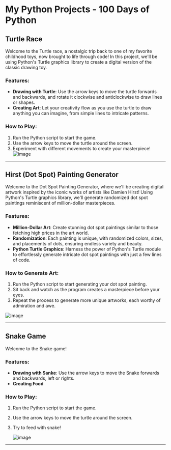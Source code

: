 # My Python Projects - 100 Days of Python

## Turtle Race 

Welcome to the Turtle race, a nostalgic trip back to one of my favorite childhood toys, now brought to life through code! In this project, we'll be using Python's Turtle graphics library to create a digital version of the classic drawing toy.

### Features:

- **Drawing with Turtle**: Use the arrow keys to move the turtle forwards and backwards, and rotate it clockwise and anticlockwise to draw lines or shapes.
- **Creating Art**: Let your creativity flow as you use the turtle to draw anything you can imagine, from simple lines to intricate patterns.

### How to Play:

1. Run the Python script to start the game.
2. Use the arrow keys to move the turtle around the screen.
3. Experiment with different movements to create your masterpiece!
 ![image](https://github.com/abhasingh12/My-PythonProjects/assets/153552335/9553f926-8bf7-47c0-ac24-1d1b4ccce343)

---

## Hirst (Dot Spot) Painting Generator

Welcome to the Dot Spot Painting Generator, where we'll be creating digital artwork inspired by the iconic works of artists like Damien Hirst! Using Python's Turtle graphics library, we'll generate randomized dot spot paintings reminiscent of million-dollar masterpieces.

### Features:

- **Million-Dollar Art**: Create stunning dot spot paintings similar to those fetching high prices in the art world.
- **Randomization**: Each painting is unique, with randomized colors, sizes, and placements of dots, ensuring endless variety and beauty.
- **Python Turtle Graphics**: Harness the power of Python's Turtle module to effortlessly generate intricate dot spot paintings with just a few lines of code.

### How to Generate Art:

1. Run the Python script to start generating your dot spot painting.
2. Sit back and watch as the program creates a masterpiece before your eyes.
3. Repeat the process to generate more unique artworks, each worthy of admiration and awe.

![image](https://github.com/abhasingh12/My-PythonProjects/assets/153552335/1692dbf0-b82a-42ee-a758-d5760e19d657)

---
## Snake Game

Welcome to the Snake game!

### Features:

- **Drawing with Sanke**: Use the arrow keys to move the Snake forwards and backwards, left or rights.
- **Creating Food**

### How to Play:

1. Run the Python script to start the game.
2. Use the arrow keys to move the turtle around the screen.
3. Try to feed with snake!
   
   ![image](https://github.com/abhasingh12/My-PythonProjects/assets/153552335/8840207b-e876-4d6a-829f-784504ed7b48)


---
